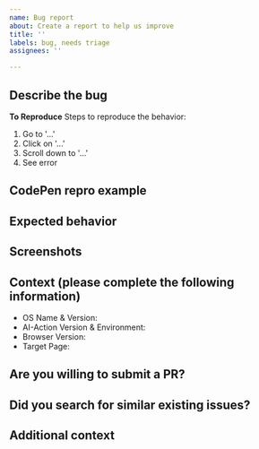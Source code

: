 ```yaml
---
name: Bug report
about: Create a report to help us improve
title: ''
labels: bug, needs triage
assignees: ''

---
```


## Describe the bug

<!-- A clear and concise description of what the bug is. -->

**To Reproduce**
Steps to reproduce the behavior:

1. Go to '...'
2. Click on '...'
3. Scroll down to '...'
4. See error

## CodePen repro example

<!--
Please provide a reproduction of the bug in a codepen, if possible. Here’s how

* Goto https://codepen.io/ for a starting codepen
* Create a simple example of the page that you have issues with and Export that codepen or give us a link to that codepen.
-->

## Expected behavior

<!-- A clear and concise description of what you expected to happen. -->

## Screenshots

<!-- If applicable, add screenshots to help explain your problem. -->

## Context (please complete the following information)

- OS Name & Version: <!--e.g. Windows 10.0.18363 Build 18363 / macOS Catalina 10.15(19A583)-->
- AI-Action Version & Environment: <!--e.g. 1.140.1 Insider-->
- Browser Version: <!--e.g. Google Chrome 78.0.3904.108 (Official Build) (64-bit)-->
- Target Page: <!--e.g. https://www.bing.com-->

## Are you willing to submit a PR?

<!-- If asked, will you be willing to submit a PR to fix this bug? -->

## Did you search for similar existing issues?

<!-- Did you search for similar issues in our github issues or on [stackoverflow](https://stackoverflow.com/questions/tagged/accessibility-insights) -->

## Additional context

<!-- Add any other context about the problem here. -->
